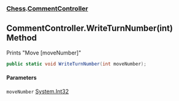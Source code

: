 ### [Chess](Chess.md 'Chess').[CommentController](Chess.CommentController.md 'Chess.CommentController')

## CommentController.WriteTurnNumber(int) Method

Prints "Move [moveNumber]"

```csharp
public static void WriteTurnNumber(int moveNumber);
```
#### Parameters

<a name='Chess.CommentController.WriteTurnNumber(int).moveNumber'></a>

`moveNumber` [System.Int32](https://docs.microsoft.com/en-us/dotnet/api/System.Int32 'System.Int32')
